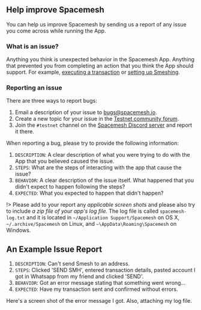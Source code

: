 ## Help improve Spacemesh

You can help us improve Spacemesh by sending us a report of any issue you come across while running the App.

### What is an issue?
Anything you think is unexpected behavior in the Spacemesh App. Anything that prevented you from completing an action that you think the App should support. For example, [executing a transaction](send_coin.md) or [setting up Smeshing](guide/setup.md).

### Reporting an issue
There are three ways to report bugs:
1. Email a description of your issue to [bugs@spacemesh.io](mailto:bugs@spacemesh.io).
2. Create a new topic for your issue in the [Testnet community forum](https://community.spacemesh.io/c/testnet/5).
3. Join the `#testnet` channel on the [Spacemesh Discord server](https://discord.gg/Mf8T4Db) and report it there.

When reporting a bug, please try to provide the following information:

1. `DESCRIPTION`: A clear description of what you were trying to do with the App that you believed caused the issue.
2. `STEPS`: What are the steps of interacting with the app that cause the issue?
3. `BEHAVIOR`: A clear description of the issue itself. What happened that you didn't expect to happen following the steps?
4. `EXPECTED`: What you expected to happen that didn't happen?

!> Please add to your report any _applicable screen shots_ and please also try to include _a zip file of your app's log file._ The log file is called `spacemesh-log.txt` and it is located in `~/Application Support/Spacemesh` on OS X, `~/.archive/Spacemesh` on Linux, and `~\AppData\Roaming\Spacemesh` on Windows.

## An Example Issue Report
1. `DESCRIPTION`: Can't send Smesh to an address.
2. `STEPS`: Clicked 'SEND SMH', entered transaction details, pasted account I got in Whatsapp from my friend and clicked 'SEND'.
3. `BEHAVIOR`: Got an error message stating that something went wrong...
4. `EXPECTED`: Have my transaction sent and confirmed without errors.

Here's a screen shot of the error message I got. Also, attaching my log file.
